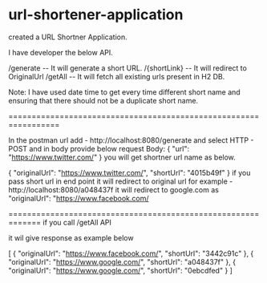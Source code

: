 # url-shortener-application


created a URL Shortner Application.

I have developer the below API.

/generate -- It will generate a short URL. /{shortLink} 
-- It will redirect to OriginalUrl /getAll 
-- It will fetch all existing urls present in H2 DB.

Note: I have used date time to get every time different short name and ensuring that there should not be a duplicate short name.

=================================================================

In the postman url add - http://localhost:8080/generate and select HTTP - POST and in body provide below request Body: { "url": "https://www.twitter.com/" } you will get shortner url name as below.

{ "originalUrl": "https://www.twitter.com/", "shortUrl": "4015b49f" }
if you pass short url in end point it will redirect to original url for example - http://localhost:8080/a048437f it will redirect to google.com as "originalUrl": "https://www.facebook.com/

=============================================================
if you call /getAll API

it wil give response as example below

[ { "originalUrl": "https://www.facebook.com/", "shortUrl": "3442c91c" }, { "originalUrl": "https://www.google.com/", "shortUrl": "a048437f" }, { "originalUrl": "https://www.google.com/", "shortUrl": "0ebcdfed" } ]

